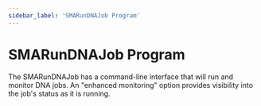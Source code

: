 ```yaml
---
sidebar_label: 'SMARunDNAJob Program'
---
```


# SMARunDNAJob Program

The SMARunDNAJob has a command-line interface that will run and monitor DNA jobs. An "enhanced monitoring" option provides visibility into the job's status as it is running.
